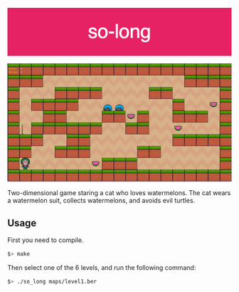 ![Alt text](./so-long.png?raw=true "Title")

![](https://github.com/alia1738/so_long/blob/main/so-long.gif)

Two-dimensional game staring a cat who loves watermelons. The cat wears a watermelon suit, collects watermelons, and avoids evil turtles.

## Usage
First you need to compile.
```bash
$> make
```

Then select one of the 6 levels, and run the following command:

```bash
$> ./so_long maps/level1.ber 
```
